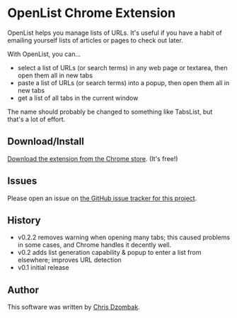 # OpenList Chrome Extension

OpenList helps you manage lists of URLs. It's useful if you have a habit of emailing yourself lists of articles or pages to check out later.

With OpenList, you can...

* select a list of URLs (or search terms) in any web page or textarea, then open them all in new tabs
* paste a list of URLs (or search terms) into a popup, then open them all in new tabs
* get a list of all tabs in the current window

The name should probably be changed to something like TabsList, but that's a lot of effort.

## Download/Install

[Download the extension from the Chrome store](https://chrome.google.com/webstore/detail/nkpjembldfckmdchbdiclhfedcngbgnl). (It's free!)

## Issues

Please open an issue on [the GitHub issue tracker for this project](https://github.com/cdzombak/OpenList/issues).

## History

* v0.2.2 removes warning when opening many tabs; this caused problems in some cases, and Chrome handles it decently well.
* v0.2 adds list generation capability & popup to enter a list from elsewhere; improves URL detection
* v0.1 initial release

## Author

This software was written by [Chris Dzombak](http://chris.dzombak.name).
